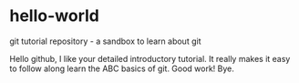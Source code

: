 # hello-world
git tutorial repository - a sandbox to learn about git

Hello github,
I like your detailed introductory tutorial. It really makes it easy to follow along learn the ABC basics of git. Good work!
Bye.
